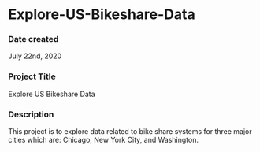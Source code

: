 # Explore-US-Bikeshare-Data
### Date created
July 22nd, 2020

### Project Title
Explore US Bikeshare Data

### Description
This project is to explore data related to bike share systems for three major cities which are: Chicago, New York City, and Washington.
